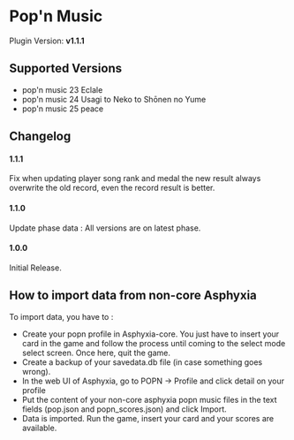 # Pop'n Music

Plugin Version: **v1.1.1**

## Supported Versions
- pop'n music 23 Eclale
- pop'n music 24 Usagi to Neko to Shōnen no Yume
- pop'n music 25 peace

## Changelog
#### 1.1.1
Fix when updating player song rank and medal the new result always overwrite the old record, even the record result is better.

#### 1.1.0
Update phase data : All versions are on latest phase.

#### 1.0.0
Initial Release.

## How to import data from non-core Asphyxia
To import data, you have to :
* Create your popn profile in Asphyxia-core. You just have to insert your card in the game and follow the process until coming to the select mode select screen. Once here, quit the game.
* Create a backup of your savedata.db file (in case something goes wrong).
* In the web UI of Asphyxia, go to POPN -> Profile and click detail on your profile
* Put the content of your non-core asphyxia popn music files in the text fields (pop.json and popn_scores.json) and click Import.
* Data is imported. Run the game, insert your card and your scores are available.
